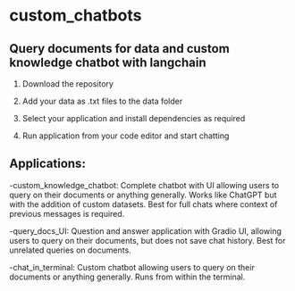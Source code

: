 # custom_chatbots
<h2>Query documents for data and custom knowledge chatbot with langchain</h2>

1. Download the repository

2. Add your data as .txt files to the data folder

3. Select your application and install dependencies as required 

4. Run application from your code editor and start chatting

<h2>Applications: </h2>

  -custom_knowledge_chatbot: Complete chatbot with UI allowing users to query on their documents or anything generally. Works like ChatGPT but with the addition of custom datasets. Best for full chats where context of previous messages is required. 
 
  -query_docs_UI: Question and answer application with Gradio UI, allowing users to query on their documents, but does not save chat history. Best for unrelated queries on documents. 
  
  -chat_in_terminal: Custom chatbot allowing users to query on their documents or anything generally. Runs from within the terminal.

